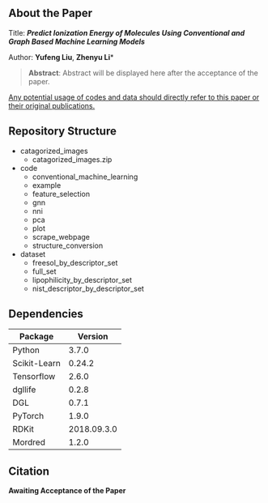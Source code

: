 ## About the Paper

Title: ***Predict Ionization Energy of Molecules Using Conventional and Graph Based Machine Learning Models***

Author: **Yufeng Liu**, **Zhenyu Li***

>**Abstract**: Abstract will be displayed here after the acceptance of the paper.

<u>Any potential usage of codes and data should directly refer to this paper or their original publications.</u>

## Repository Structure
- catagorized_images
	- catagorized_images.zip
- code
	- conventional_machine_learning
	- example
	- feature_selection
	- gnn
	- nni
	- pca
	- plot
	- scrape_webpage
	- structure_conversion
- dataset 
	- freesol_by_descriptor_set
	- full_set
	- lipophilicity_by_descriptor_set
	- nist_descriptor_by_descriptor_set

## Dependencies
| Package      | Version     |
| ---          | ---         |
| Python       | 3.7.0       |
| Scikit-Learn | 0.24.2      | 
| Tensorflow   | 2.6.0       |
| dgllife      | 0.2.8       |
| DGL          | 0.7.1       |
| PyTorch      | 1.9.0       |
| RDKit        | 2018.09.3.0 |
| Mordred      | 1.2.0       |


## Citation
**Awaiting Acceptance of the Paper**